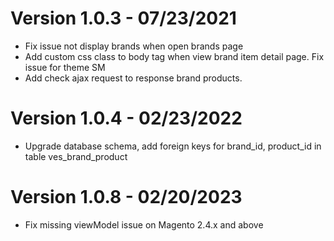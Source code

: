 # Version 1.0.3 - 07/23/2021
- Fix issue not display brands when open brands page
- Add custom css class to body tag when view brand item detail page. Fix issue for theme SM
- Add check ajax request to response brand products.

# Version 1.0.4 - 02/23/2022
- Upgrade database schema, add foreign keys for brand_id, product_id in table ves_brand_product

# Version 1.0.8 - 02/20/2023
- Fix missing viewModel issue on Magento 2.4.x and above
